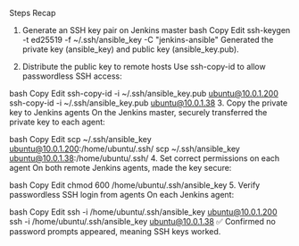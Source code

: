  Steps Recap
1. Generate an SSH key pair on Jenkins master
bash
Copy
Edit
ssh-keygen -t ed25519 -f ~/.ssh/ansible_key -C "jenkins-ansible"
Generated the private key (ansible_key) and public key (ansible_key.pub).

2. Distribute the public key to remote hosts
Use ssh-copy-id to allow passwordless SSH access:

bash
Copy
Edit
ssh-copy-id -i ~/.ssh/ansible_key.pub ubuntu@10.0.1.200
ssh-copy-id -i ~/.ssh/ansible_key.pub ubuntu@10.0.1.38
3. Copy the private key to Jenkins agents
On the Jenkins master, securely transferred the private key to each agent:

bash
Copy
Edit
scp ~/.ssh/ansible_key ubuntu@10.0.1.200:/home/ubuntu/.ssh/
scp ~/.ssh/ansible_key ubuntu@10.0.1.38:/home/ubuntu/.ssh/
4. Set correct permissions on each agent
On both remote Jenkins agents, made the key secure:

bash
Copy
Edit
chmod 600 /home/ubuntu/.ssh/ansible_key
5. Verify passwordless SSH login from agents
On each Jenkins agent:

bash
Copy
Edit
ssh -i /home/ubuntu/.ssh/ansible_key ubuntu@10.0.1.200
ssh -i /home/ubuntu/.ssh/ansible_key ubuntu@10.0.1.38
✅ Confirmed no password prompts appeared, meaning SSH keys worked.

